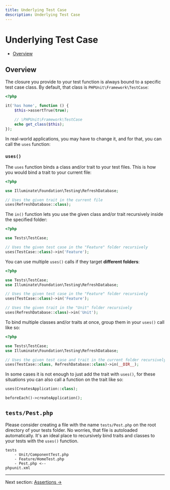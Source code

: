 ```yaml
---
title: Underlying Test Case
description: Underlying Test Case
---
```


# Underlying Test Case

- [Overview](#overview)

<a name="overview"></a>
## Overview
The closure you provide to your test function is always bound to a specific
test case class. By default, that class is `PHPUnit\Framework\TestCase`:

```php
<?php

it('has home', function () {
    $this->assertTrue(true);

    // \PHPUnit\Framework\TestCase
    echo get_class($this);
});
```

In real-world applications, you may have to change it, and for that, you
can call the `uses` function:

### `uses()`

The `uses` function binds a class and/or trait to your test files.
This is how you would bind a trait to your current file:

```php
<?php

use Illuminate\Foundation\Testing\RefreshDatabase;

// Uses the given trait in the current file
uses(RefreshDatabase::class);
```

The `in()` function lets you use the given class and/or trait recursively inside the specified folder:

```php
<?php

use Tests\TestCase;

// Uses the given test case in the "Feature" folder recursively
uses(TestCase::class)->in('Feature');
```

You can use multiple `uses()` calls if they target **different folders**:

```php
<?php

use Tests\TestCase;
use Illuminate\Foundation\Testing\RefreshDatabase;

// Uses the given test case in the "Feature" folder recursively
uses(TestCase::class)->in('Feature');

// Uses the given trait in the "Unit" folder recursively
uses(RefreshDatabase::class)->in('Unit');
```


To bind multiple classes and/or traits at once, group them in your `uses()` call like so:

```php
<?php

use Tests\TestCase;
use Illuminate\Foundation\Testing\RefreshDatabase;

// Uses the given test case and trait in the current folder recursively
uses(TestCase::class, RefreshDatabase::class)->in(__DIR__);
```

In some cases it is not enough to just add the trait with `uses()`, for these situations you can also call a function on the trait like so:

```php
uses(CreatesApplication::class);

beforeEach()->createApplication();
```

## `tests/Pest.php`

Please consider creating a file with the name `tests/Pest.php` on the
root directory of your tests folder. No worries, that file
is autoloaded automatically.
It's an ideal place to recursively bind traits and classes to your tests with the `uses()` function.

```
tests
    - Unit/ComponentTest.php
    - Feature/HomeTest.php
    - Pest.php <--
phpunit.xml
```

---

Next section: [Assertions →](/docs/assertions)
